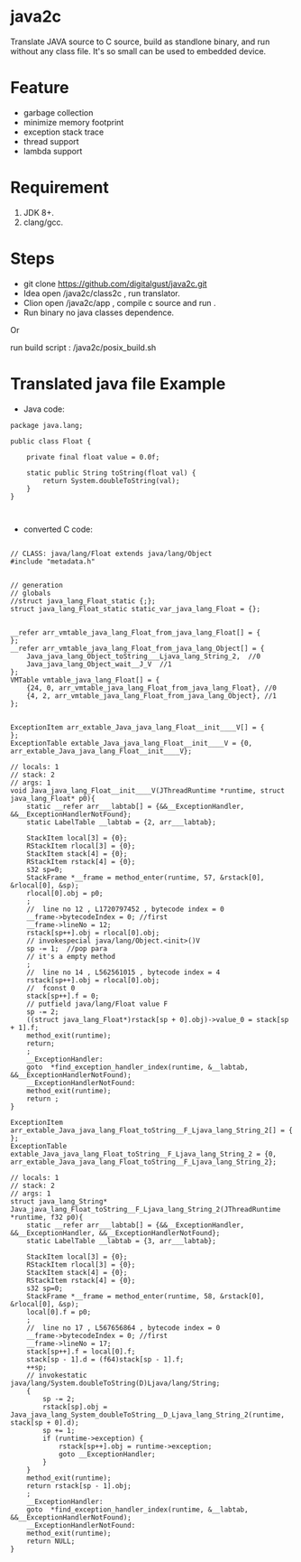 
# java2c

Translate JAVA source to C source, build as standlone binary, and run without any class file. It's so small can be used to embedded device.

# Feature  
* garbage collection  
* minimize memory footprint   
* exception stack trace    
* thread support  
* lambda support  

    
# Requirement 
1. JDK 8+.         
2. clang/gcc.     

     
# Steps    

* git clone https://github.com/digitalgust/java2c.git        
* Idea open /java2c/class2c , run translator.    
* Clion open /java2c/app , compile c source and run .      
* Run binary no java classes dependence.   

Or 
 
 run build script : /java2c/posix_build.sh  
     
# Translated java file Example   
    
* Java code:

```
package java.lang;

public class Float {

    private final float value = 0.0f;

    static public String toString(float val) {
        return System.doubleToString(val);
    }
}



```     
     
* converted C code:     
     
```     

// CLASS: java/lang/Float extends java/lang/Object
#include "metadata.h"


// generation
// globals
//struct java_lang_Float_static {;};
struct java_lang_Float_static static_var_java_lang_Float = {};


__refer arr_vmtable_java_lang_Float_from_java_lang_Float[] = {
};
__refer arr_vmtable_java_lang_Float_from_java_lang_Object[] = {
    Java_java_lang_Object_toString___Ljava_lang_String_2,  //0
    Java_java_lang_Object_wait__J_V  //1
};
VMTable vmtable_java_lang_Float[] = {
    {24, 0, arr_vmtable_java_lang_Float_from_java_lang_Float}, //0
    {4, 2, arr_vmtable_java_lang_Float_from_java_lang_Object}, //1
};


ExceptionItem arr_extable_Java_java_lang_Float__init____V[] = {
};
ExceptionTable extable_Java_java_lang_Float__init____V = {0, arr_extable_Java_java_lang_Float__init____V};

// locals: 1
// stack: 2
// args: 1
void Java_java_lang_Float__init____V(JThreadRuntime *runtime, struct java_lang_Float* p0){
    static __refer arr___labtab[] = {&&__ExceptionHandler, &&__ExceptionHandlerNotFound};
    static LabelTable __labtab = {2, arr___labtab};
    
    StackItem local[3] = {0};
    RStackItem rlocal[3] = {0};
    StackItem stack[4] = {0};
    RStackItem rstack[4] = {0};
    s32 sp=0;
    StackFrame *__frame = method_enter(runtime, 57, &rstack[0], &rlocal[0], &sp);
    rlocal[0].obj = p0;
    ; 
    //  line no 12 , L1720797452 , bytecode index = 0
    __frame->bytecodeIndex = 0; //first
    __frame->lineNo = 12;
    rstack[sp++].obj = rlocal[0].obj;
    // invokespecial java/lang/Object.<init>()V
    sp -= 1;  //pop para
    // it's a empty method
    ; 
    //  line no 14 , L562561015 , bytecode index = 4
    rstack[sp++].obj = rlocal[0].obj;
    //  fconst 0
    stack[sp++].f = 0;
    // putfield java/lang/Float value F
    sp -= 2;
    ((struct java_lang_Float*)rstack[sp + 0].obj)->value_0 = stack[sp + 1].f;
    method_exit(runtime);
    return;
    ; 
    __ExceptionHandler:
    goto  *find_exception_handler_index(runtime, &__labtab, &&__ExceptionHandlerNotFound);
    __ExceptionHandlerNotFound:
    method_exit(runtime);
    return ;
}

ExceptionItem arr_extable_Java_java_lang_Float_toString__F_Ljava_lang_String_2[] = {
};
ExceptionTable extable_Java_java_lang_Float_toString__F_Ljava_lang_String_2 = {0, arr_extable_Java_java_lang_Float_toString__F_Ljava_lang_String_2};

// locals: 1
// stack: 2
// args: 1
struct java_lang_String* Java_java_lang_Float_toString__F_Ljava_lang_String_2(JThreadRuntime *runtime, f32 p0){
    static __refer arr___labtab[] = {&&__ExceptionHandler, &&__ExceptionHandler, &&__ExceptionHandlerNotFound};
    static LabelTable __labtab = {3, arr___labtab};
    
    StackItem local[3] = {0};
    RStackItem rlocal[3] = {0};
    StackItem stack[4] = {0};
    RStackItem rstack[4] = {0};
    s32 sp=0;
    StackFrame *__frame = method_enter(runtime, 58, &rstack[0], &rlocal[0], &sp);
    local[0].f = p0;
    ; 
    //  line no 17 , L567656864 , bytecode index = 0
    __frame->bytecodeIndex = 0; //first
    __frame->lineNo = 17;
    stack[sp++].f = local[0].f;
    stack[sp - 1].d = (f64)stack[sp - 1].f; 
    ++sp;
    // invokestatic java/lang/System.doubleToString(D)Ljava/lang/String;
    {
        sp -= 2;
        rstack[sp].obj = Java_java_lang_System_doubleToString__D_Ljava_lang_String_2(runtime, stack[sp + 0].d);
        sp += 1;
        if (runtime->exception) {
            rstack[sp++].obj = runtime->exception;
            goto __ExceptionHandler;
        }
    }
    method_exit(runtime);
    return rstack[sp - 1].obj;
    ; 
    __ExceptionHandler:
    goto  *find_exception_handler_index(runtime, &__labtab, &&__ExceptionHandlerNotFound);
    __ExceptionHandlerNotFound:
    method_exit(runtime);
    return NULL;
}




     
     
```     
     
     
     
